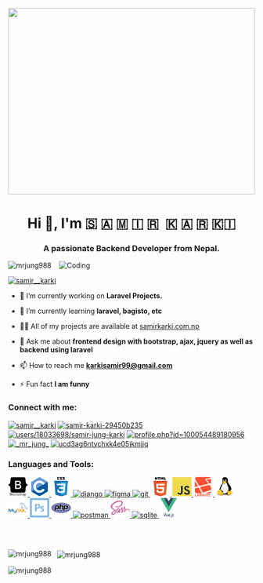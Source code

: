 <!-- ![MasterHead](https://a.storyblok.com/f/168460/1200x630/456d55ab65/defensive-programming-tips.jpg) -->
<img width="100%" height="380" src="https://camo.githubusercontent.com/5ddf73ad3a205111cf8c686f687fc216c2946a75005718c8da5b837ad9de78c9/68747470733a2f2f7468756d62732e6766796361742e636f6d2f4576696c4e657874446576696c666973682d736d616c6c2e676966">
<h1 align="center">Hi 👋, I'm 🇸​​​​​ 🇦​​​​​  🇲​​​​​ 🇮​​​​​ 🇷 ​​​​​​​​​​​​​​​ 🇰​​​​​ 🇦​​​​​ 🇷​​​​​ 🇰​​​​​🇮</h1>
<h3 align="center">A passionate Backend Developer from Nepal.</h3>
    
<img align="right" alt="Coding" width="400" src="https://cdn.dribbble.com/users/1162077/screenshots/3848914/programmer.gif">

<p align="left"> <img src="https://komarev.com/ghpvc/?username=mrjung988&label=Profile%20views&color=0e75b6&style=flat" alt="mrjung988" /> </p>

<p align="left"> <a href="https://twitter.com/samir__karki" target="blank"><img src="https://img.shields.io/twitter/follow/samir__karki?logo=twitter&style=for-the-badge" alt="samir__karki" /></a> </p>

- 🔭 I’m currently working on **Laravel Projects.**

- 🌱 I’m currently learning **laravel, bagisto, etc**

- 👨‍💻 All of my projects are available at [samirkarki.com.np](samirkarki.com.np)

- 💬 Ask me about **frontend design with bootstrap, ajax, jquery as well as backend using laravel**

- 📫 How to reach me **karkisamir99@gmail.com**

- ⚡ Fun fact **I am funny**  

<h3 align="left">Connect with me:</h3>
<p align="left">
<a href="https://twitter.com/samir__karki" target="blank"><img align="center" src="https://raw.githubusercontent.com/rahuldkjain/github-profile-readme-generator/master/src/images/icons/Social/twitter.svg" alt="samir__karki" height="30" width="40" /></a>
<a href="https://linkedin.com/in/samir-karki-29450b235" target="blank"><img align="center" src="https://raw.githubusercontent.com/rahuldkjain/github-profile-readme-generator/master/src/images/icons/Social/linked-in-alt.svg" alt="samir-karki-29450b235" height="30" width="40" /></a>
<a href="https://stackoverflow.com/users/18033698/samir-jung-karki" target="blank"><img align="center" src="https://raw.githubusercontent.com/rahuldkjain/github-profile-readme-generator/master/src/images/icons/Social/stack-overflow.svg" alt="users/18033698/samir-jung-karki" height="30" width="40" /></a>
<a href="https://fb.com/profile.php?id=100054489180956" target="blank"><img align="center" src="https://raw.githubusercontent.com/rahuldkjain/github-profile-readme-generator/master/src/images/icons/Social/facebook.svg" alt="profile.php?id=100054489180956" height="30" width="40" /></a>
<a href="https://instagram.com/_mr_jung_" target="blank"><img align="center" src="https://raw.githubusercontent.com/rahuldkjain/github-profile-readme-generator/master/src/images/icons/Social/instagram.svg" alt="_mr_jung_" height="30" width="40" /></a>
<a href="https://www.youtube.com/channel/UCD3aG6NTyCHxk4e05jkmjJQ" target="blank"><img align="center" src="https://raw.githubusercontent.com/rahuldkjain/github-profile-readme-generator/master/src/images/icons/Social/youtube.svg" alt="ucd3ag6ntychxk4e05jkmjjq" height="30" width="40" /></a>
</p>

<h3 align="left">Languages and Tools:</h3>
<p align="left"> <a href="https://getbootstrap.com" target="_blank" rel="noreferrer"> <img src="https://raw.githubusercontent.com/devicons/devicon/master/icons/bootstrap/bootstrap-plain-wordmark.svg" alt="bootstrap" width="40" height="40"/> </a> <a href="https://www.cprogramming.com/" target="_blank" rel="noreferrer"> <img src="https://raw.githubusercontent.com/devicons/devicon/master/icons/c/c-original.svg" alt="c" width="40" height="40"/> </a> <a href="https://www.w3schools.com/css/" target="_blank" rel="noreferrer"> <img src="https://raw.githubusercontent.com/devicons/devicon/master/icons/css3/css3-original-wordmark.svg" alt="css3" width="40" height="40"/> </a> <a href="https://www.djangoproject.com/" target="_blank" rel="noreferrer"> <img src="https://cdn.worldvectorlogo.com/logos/django.svg" alt="django" width="40" height="40"/> </a> <a href="https://www.figma.com/" target="_blank" rel="noreferrer"> <img src="https://www.vectorlogo.zone/logos/figma/figma-icon.svg" alt="figma" width="40" height="40"/> </a> <a href="https://git-scm.com/" target="_blank" rel="noreferrer"> <img src="https://www.vectorlogo.zone/logos/git-scm/git-scm-icon.svg" alt="git" width="40" height="40"/> </a> <a href="https://www.w3.org/html/" target="_blank" rel="noreferrer"> <img src="https://raw.githubusercontent.com/devicons/devicon/master/icons/html5/html5-original-wordmark.svg" alt="html5" width="40" height="40"/> </a> <a href="https://developer.mozilla.org/en-US/docs/Web/JavaScript" target="_blank" rel="noreferrer"> <img src="https://raw.githubusercontent.com/devicons/devicon/master/icons/javascript/javascript-original.svg" alt="javascript" width="40" height="40"/> </a> <a href="https://laravel.com/" target="_blank" rel="noreferrer"> <img src="https://raw.githubusercontent.com/devicons/devicon/master/icons/laravel/laravel-plain-wordmark.svg" alt="laravel" width="40" height="40"/> </a> <a href="https://www.linux.org/" target="_blank" rel="noreferrer"> <img src="https://raw.githubusercontent.com/devicons/devicon/master/icons/linux/linux-original.svg" alt="linux" width="40" height="40"/> </a> <a href="https://www.mysql.com/" target="_blank" rel="noreferrer"> <img src="https://raw.githubusercontent.com/devicons/devicon/master/icons/mysql/mysql-original-wordmark.svg" alt="mysql" width="40" height="40"/> </a> <a href="https://www.photoshop.com/en" target="_blank" rel="noreferrer"> <img src="https://raw.githubusercontent.com/devicons/devicon/master/icons/photoshop/photoshop-line.svg" alt="photoshop" width="40" height="40"/> </a> <a href="https://www.php.net" target="_blank" rel="noreferrer"> <img src="https://raw.githubusercontent.com/devicons/devicon/master/icons/php/php-original.svg" alt="php" width="40" height="40"/> </a> <a href="https://postman.com" target="_blank" rel="noreferrer"> <img src="https://www.vectorlogo.zone/logos/getpostman/getpostman-icon.svg" alt="postman" width="40" height="40"/> </a> <a href="https://sass-lang.com" target="_blank" rel="noreferrer"> <img src="https://raw.githubusercontent.com/devicons/devicon/master/icons/sass/sass-original.svg" alt="sass" width="40" height="40"/> </a> <a href="https://www.sqlite.org/" target="_blank" rel="noreferrer"> <img src="https://www.vectorlogo.zone/logos/sqlite/sqlite-icon.svg" alt="sqlite" width="40" height="40"/> </a> <a href="https://vuejs.org/" target="_blank" rel="noreferrer"> <img src="https://raw.githubusercontent.com/devicons/devicon/master/icons/vuejs/vuejs-original-wordmark.svg" alt="vuejs" width="40" height="40"/> </a> </p>

<br><br>

<p><img align="left" src="https://github-readme-stats.vercel.app/api/top-langs?username=mrjung988&show_icons=true&locale=en&layout=compact" alt="mrjung988" /></p>

<p>&nbsp;&nbsp;&nbsp;<img align="center" src="https://github-readme-stats.vercel.app/api?username=mrjung988&show_icons=true&locale=en" alt="mrjung988" /></p>



<p><img align="center" src="https://github-readme-streak-stats.herokuapp.com/?user=mrjung988&" alt="mrjung988" /></p>
